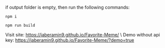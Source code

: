 if output folder is empty, then run the following commands:
```
npm i
``` 
```
npm run build
```
Visit site: https://jaberamin9.github.io/Favorite-Meme/ \\
Demo without api key: https://jaberamin9.github.io/Favorite-Meme/?demo=true
